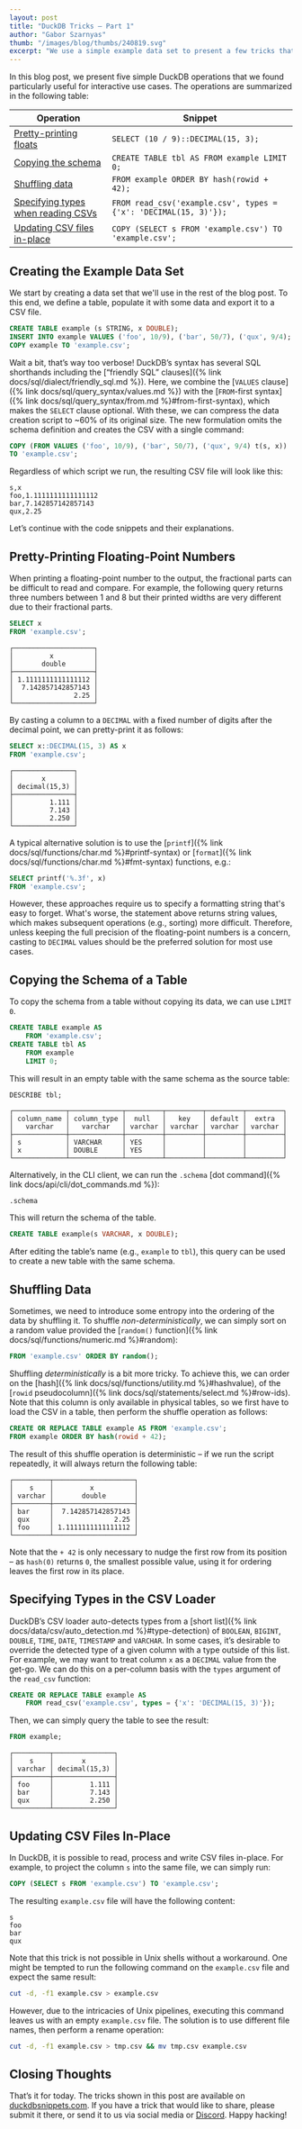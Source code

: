 ```yaml
---
layout: post
title: "DuckDB Tricks – Part 1"
author: "Gabor Szarnyas"
thumb: "/images/blog/thumbs/240819.svg"
excerpt: "We use a simple example data set to present a few tricks that are useful when using DuckDB."
---
```


In this blog post, we present five simple DuckDB operations that we found particularly useful for interactive use cases.
The operations are summarized in the following table:

| Operation | Snippet |
|---|---|
| [Pretty-printing floats](#pretty-printing-floating-point-numbers) | `SELECT (10 / 9)::DECIMAL(15, 3);` |
| [Copying the schema](#copying-the-schema-of-a-table) | `CREATE TABLE tbl AS FROM example LIMIT 0;` |
| [Shuffling data](#shuffling-data) | `FROM example ORDER BY hash(rowid + 42);` |
| [Specifying types when reading CSVs](#specifying-types-in-the-csv-loader) | `FROM read_csv('example.csv', types = {'x': 'DECIMAL(15, 3)'});` |
| [Updating CSV files in-place](#updating-csv-files-in-place) | `COPY (SELECT s FROM 'example.csv') TO 'example.csv';` |

## Creating the Example Data Set

We start by creating a data set that we'll use in the rest of the blog post. To this end, we define a table, populate it with some data and export it to a CSV file.

```sql
CREATE TABLE example (s STRING, x DOUBLE);
INSERT INTO example VALUES ('foo', 10/9), ('bar', 50/7), ('qux', 9/4);
COPY example TO 'example.csv';
```

Wait a bit, that’s way too verbose! DuckDB’s syntax has several SQL shorthands including the [“friendly SQL” clauses]({% link docs/sql/dialect/friendly_sql.md %}).
Here, we combine the [`VALUES` clause]({% link docs/sql/query_syntax/values.md %}) with the [`FROM`-first syntax]({% link docs/sql/query_syntax/from.md %}#from-first-syntax), which makes the `SELECT` clause optional.
With these, we can compress the data creation script to ~60% of its original size.
The new formulation omits the schema definition and creates the CSV with a single command:

```sql
COPY (FROM VALUES ('foo', 10/9), ('bar', 50/7), ('qux', 9/4) t(s, x))
TO 'example.csv';
```

Regardless of which script we run, the resulting CSV file will look like this:

```csv
s,x
foo,1.1111111111111112
bar,7.142857142857143
qux,2.25
```

Let’s continue with the code snippets and their explanations.

## Pretty-Printing Floating-Point Numbers

When printing a floating-point number to the output, the fractional parts can be difficult to read and compare. For example, the following query returns three numbers between 1 and 8 but their printed widths are very different due to their fractional parts.

```sql
SELECT x
FROM 'example.csv';
```

```text
┌────────────────────┐
│         x          │
│       double       │
├────────────────────┤
│ 1.1111111111111112 │
│  7.142857142857143 │
│               2.25 │
└────────────────────┘
```

By casting a column to a `DECIMAL` with a fixed number of digits after the decimal point, we can pretty-print it as follows:

```sql
SELECT x::DECIMAL(15, 3) AS x
FROM 'example.csv';
```

```text
┌───────────────┐
│       x       │
│ decimal(15,3) │
├───────────────┤
│         1.111 │
│         7.143 │
│         2.250 │
└───────────────┘
```

A typical alternative solution is to use the [`printf`]({% link docs/sql/functions/char.md %}#printf-syntax) or [`format`]({% link docs/sql/functions/char.md %}#fmt-syntax) functions, e.g.:

```sql
SELECT printf('%.3f', x)
FROM 'example.csv';
```

However, these approaches require us to specify a formatting string that's easy to forget.
What's worse, the statement above returns string values, which makes subsequent operations (e.g., sorting) more difficult.
Therefore, unless keeping the full precision of the floating-point numbers is a concern, casting to `DECIMAL` values should be the preferred solution for most use cases.

## Copying the Schema of a Table

To copy the schema from a table without copying its data, we can use `LIMIT 0`.

```sql
CREATE TABLE example AS
    FROM 'example.csv';
CREATE TABLE tbl AS
    FROM example
    LIMIT 0;
```

This will result in an empty table with the same schema as the source table:

```sql
DESCRIBE tbl;
```

```text
┌─────────────┬─────────────┬─────────┬─────────┬─────────┬─────────┐
│ column_name │ column_type │  null   │   key   │ default │  extra  │
│   varchar   │   varchar   │ varchar │ varchar │ varchar │ varchar │
├─────────────┼─────────────┼─────────┼─────────┼─────────┼─────────┤
│ s           │ VARCHAR     │ YES     │         │         │         │
│ x           │ DOUBLE      │ YES     │         │         │         │
└─────────────┴─────────────┴─────────┴─────────┴─────────┴─────────┘
```

Alternatively, in the CLI client, we can run the `.schema` [dot command]({% link docs/api/cli/dot_commands.md %}):

```plsql
.schema
```

This will return the schema of the table.

```sql
CREATE TABLE example(s VARCHAR, x DOUBLE);
```

After editing the table’s name (e.g., `example` to `tbl`), this query can be used to create a new table with the same schema.

## Shuffling Data

Sometimes, we need to introduce some entropy into the ordering of the data by shuffling it.
To shuffle _non-deterministically_, we can simply sort on a random value provided the [`random()` function]({% link docs/sql/functions/numeric.md %}#random):

```sql
FROM 'example.csv' ORDER BY random();
```

Shuffling _deterministically_ is a bit more tricky. To achieve this, we can order on the [hash]({% link docs/sql/functions/utility.md %}#hashvalue), of the [`rowid` pseudocolumn]({% link docs/sql/statements/select.md %}#row-ids). Note that this column is only available in physical tables, so we first have to load the CSV in a table, then perform the shuffle operation as follows:

```sql
CREATE OR REPLACE TABLE example AS FROM 'example.csv';
FROM example ORDER BY hash(rowid + 42);
```

The result of this shuffle operation is deterministic – if we run the script repeatedly, it will always return the following table:

```text
┌─────────┬────────────────────┐
│    s    │         x          │
│ varchar │       double       │
├─────────┼────────────────────┤
│ bar     │  7.142857142857143 │
│ qux     │               2.25 │
│ foo     │ 1.1111111111111112 │
└─────────┴────────────────────┘
```

Note that the `+ 42` is only necessary to nudge the first row from its position – as `hash(0)` returns `0`, the smallest possible value, using it for ordering leaves the first row in its place.

## Specifying Types in the CSV Loader

DuckDB’s CSV loader auto-detects types from a [short list]({% link docs/data/csv/auto_detection.md %}#type-detection) of `BOOLEAN`, `BIGINT`, `DOUBLE`, `TIME`, `DATE`, `TIMESTAMP` and `VARCHAR`.
In some cases, it’s desirable to override the detected type of a given column with a type outside of this list.
For example, we may want to treat column `x` as a `DECIMAL` value from the get-go.
We can do this on a per-column basis with the `types` argument of the `read_csv` function:

```sql
CREATE OR REPLACE TABLE example AS
    FROM read_csv('example.csv', types = {'x': 'DECIMAL(15, 3)'});
```

Then, we can simply query the table to see the result:

```sql
FROM example;
```

```text
┌─────────┬───────────────┐
│    s    │       x       │
│ varchar │ decimal(15,3) │
├─────────┼───────────────┤
│ foo     │         1.111 │
│ bar     │         7.143 │
│ qux     │         2.250 │
└─────────┴───────────────┘
```

## Updating CSV Files In-Place

In DuckDB, it is possible to read, process and write CSV files in-place. For example, to project the column `s` into the same file, we can simply run:

```sql
COPY (SELECT s FROM 'example.csv') TO 'example.csv';
```

The resulting `example.csv` file will have the following content:

```csv
s
foo
bar
qux
```

Note that this trick is not possible in Unix shells without a workaround.
One might be tempted to run the following command on the `example.csv` file and expect the same result:

```bash
cut -d, -f1 example.csv > example.csv
```

However, due to the intricacies of Unix pipelines, executing this command leaves us with an empty `example.csv` file.
The solution is to use different file names, then perform a rename operation:

```bash
cut -d, -f1 example.csv > tmp.csv && mv tmp.csv example.csv
```

## Closing Thoughts

That’s it for today. The tricks shown in this post are available on [duckdbsnippets.com](https://duckdbsnippets.com/page/1/most-recent). If you have a trick that would like to share, please submit it there, or send it to us via social media or [Discord](https://discord.duckdb.org/). Happy hacking!
